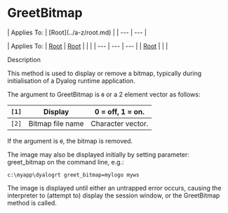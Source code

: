 




<h1 class="heading"><span class="name">GreetBitmap</span></h1>
| Applies To: | [Root](../a-z/root.md) |
| --- | ---  |

| Applies To: | [Root](../a-z/root.md) | [Root](../a-z/root.md) |  |  |
| --- | --- | ---  |
| [Root](../a-z/root.md) |  |  |


Description


This method is used to display or remove a bitmap, typically during
initialisation of a Dyalog runtime application.


The argument to GreetBitmap is `⍬` or a
2 element vector as follows:

| `[1]` | Display | 0 = off, 1 = on. |
| --- | --- | ---  |
| `[2]` | Bitmap file name | Character vector. |


If the argument is `⍬`, the bitmap is
removed.


The image may also be displayed initially by setting parameter: greet_bitmap on the command line, e.g.:
```apl
c:\myapp\dyalogrt greet_bitmap=mylogo myws
```


The image is displayed until either an untrapped error occurs, causing the
interpreter to (attempt to) display the session window, or the GreetBitmap
method is called.



